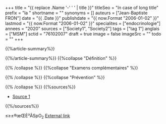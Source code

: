 +++
title = "{{ replace .Name '-' ' ' | title }}"
titleSeo = "In case of long title"
prefix = "la "
shortname = ""
synonyms = []
auteurs = ["Jean-Baptiste FRON"]
date = "{{ .Date }}"
publishdate = "{{ now.Format "2006-01-02" }}"
lastmod = "{{ now.Format "2006-01-02" }}"
specialites = ["endocrinologie"]
annees = "2020"
sources = ["Society1", "Society2"]
tags = ["tag 1"]
anglais = ["MSM"]
sctid = "76102007"
draft = true
image = false
imageSrc = ""
todo = ""
+++

{{%article-summary%}}



{{%/article-summary%}}
{{%collapse "Définition" %}}



{{% /collapse %}}
{{%collapse "Examens complémentaires" %}}


{{% /collapse %}}
{{%collapse "Prévention" %}}


{{% /collapse %}}
{{%sources%}}

- [Source 1](URL)

{{%/sources%}}

≤≥±®œŒÈ³ÂSpO<sub>2</sub>
[External link](https://discourse.gohugo.io/ "{rel='nofollow'}")
